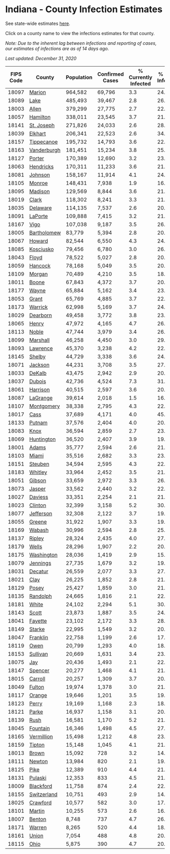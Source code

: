 # Indiana - County Infection Estimates

See state-wide estimates [here](/infections/us-in).

Click on a county name to view the infections estimates for that county.

*Note: Due to the inherent lag between infections and reporting of cases, our estimates of infections are as of 14 days ago.*

*Last updated: December 31, 2020*

|   FIPS Code |                     County |   Population |   Confirmed Cases |   % Currently Infected |   % Total Infected |
|-------------|----------------------------|--------------|-------------------|------------------------|--------------------|
|       18097 |           [Marion](marion) |      964,582 |            69,796 |                    3.3 |               24.8 |
|       18089 |               [Lake](lake) |      485,493 |            39,467 |                    2.8 |               26.6 |
|       18003 |             [Allen](allen) |      379,299 |            27,775 |                    2.7 |               22.8 |
|       18057 |       [Hamilton](hamilton) |      338,011 |            23,545 |                    3.7 |               21.7 |
|       18141 |   [St. Joseph](st.-joseph) |      271,826 |            24,033 |                    2.6 |               28.0 |
|       18039 |         [Elkhart](elkhart) |      206,341 |            22,523 |                    2.6 |               34.6 |
|       18157 |   [Tippecanoe](tippecanoe) |      195,732 |            14,793 |                    3.6 |               22.8 |
|       18163 | [Vanderburgh](vanderburgh) |      181,451 |            15,234 |                    3.8 |               25.2 |
|       18127 |           [Porter](porter) |      170,389 |            12,690 |                    3.2 |               23.0 |
|       18063 |     [Hendricks](hendricks) |      170,311 |            11,233 |                    3.6 |               21.6 |
|       18081 |         [Johnson](johnson) |      158,167 |            11,914 |                    4.1 |               24.3 |
|       18105 |           [Monroe](monroe) |      148,431 |             7,938 |                    1.9 |               16.3 |
|       18095 |         [Madison](madison) |      129,569 |             8,844 |                    3.6 |               21.7 |
|       18019 |             [Clark](clark) |      118,302 |             8,241 |                    3.3 |               21.9 |
|       18035 |       [Delaware](delaware) |      114,135 |             7,537 |                    2.6 |               20.5 |
|       18091 |         [LaPorte](laporte) |      109,888 |             7,415 |                    3.2 |               21.0 |
|       18167 |               [Vigo](vigo) |      107,038 |             9,187 |                    3.5 |               26.0 |
|       18005 | [Bartholomew](bartholomew) |       83,779 |             5,394 |                    2.8 |               20.8 |
|       18067 |           [Howard](howard) |       82,544 |             6,550 |                    4.3 |               24.7 |
|       18085 |     [Kosciusko](kosciusko) |       79,456 |             6,780 |                    3.0 |               26.0 |
|       18043 |             [Floyd](floyd) |       78,522 |             5,027 |                    2.8 |               20.3 |
|       18059 |         [Hancock](hancock) |       78,168 |             5,049 |                    3.5 |               20.4 |
|       18109 |           [Morgan](morgan) |       70,489 |             4,210 |                    3.5 |               18.8 |
|       18011 |             [Boone](boone) |       67,843 |             4,372 |                    3.7 |               20.7 |
|       18177 |             [Wayne](wayne) |       65,884 |             5,162 |                    3.4 |               23.6 |
|       18053 |             [Grant](grant) |       65,769 |             4,885 |                    3.7 |               22.9 |
|       18173 |         [Warrick](warrick) |       62,998 |             5,169 |                    3.7 |               24.7 |
|       18029 |       [Dearborn](dearborn) |       49,458 |             3,772 |                    3.8 |               23.7 |
|       18065 |             [Henry](henry) |       47,972 |             4,165 |                    4.7 |               26.4 |
|       18113 |             [Noble](noble) |       47,744 |             3,979 |                    3.4 |               26.1 |
|       18099 |       [Marshall](marshall) |       46,258 |             4,450 |                    3.0 |               29.7 |
|       18093 |       [Lawrence](lawrence) |       45,370 |             3,238 |                    4.2 |               22.2 |
|       18145 |           [Shelby](shelby) |       44,729 |             3,338 |                    3.6 |               24.4 |
|       18071 |         [Jackson](jackson) |       44,231 |             3,708 |                    3.5 |               27.4 |
|       18033 |           [DeKalb](dekalb) |       43,475 |             2,942 |                    2.9 |               20.5 |
|       18037 |           [Dubois](dubois) |       42,736 |             4,524 |                    7.3 |               31.8 |
|       18061 |       [Harrison](harrison) |       40,515 |             2,597 |                    3.6 |               20.4 |
|       18087 |       [LaGrange](lagrange) |       39,614 |             2,018 |                    1.5 |               16.1 |
|       18107 |   [Montgomery](montgomery) |       38,338 |             2,795 |                    4.3 |               22.8 |
|       18017 |               [Cass](cass) |       37,689 |             4,171 |                    4.0 |               45.9 |
|       18133 |           [Putnam](putnam) |       37,576 |             2,404 |                    4.0 |               20.0 |
|       18083 |               [Knox](knox) |       36,594 |             2,859 |                    2.7 |               23.4 |
|       18069 |   [Huntington](huntington) |       36,520 |             2,407 |                    3.9 |               19.6 |
|       18001 |             [Adams](adams) |       35,777 |             2,594 |                    2.6 |               21.7 |
|       18103 |             [Miami](miami) |       35,516 |             2,682 |                    3.3 |               23.7 |
|       18151 |         [Steuben](steuben) |       34,594 |             2,595 |                    4.3 |               22.7 |
|       18183 |         [Whitley](whitley) |       33,964 |             2,452 |                    3.5 |               21.5 |
|       18051 |           [Gibson](gibson) |       33,659 |             2,972 |                    3.3 |               26.3 |
|       18073 |           [Jasper](jasper) |       33,562 |             2,440 |                    3.2 |               22.2 |
|       18027 |         [Daviess](daviess) |       33,351 |             2,254 |                    2.1 |               21.0 |
|       18023 |         [Clinton](clinton) |       32,399 |             3,158 |                    5.2 |               30.4 |
|       18077 |     [Jefferson](jefferson) |       32,308 |             2,122 |                    3.7 |               19.8 |
|       18055 |           [Greene](greene) |       31,922 |             1,907 |                    3.3 |               19.0 |
|       18169 |           [Wabash](wabash) |       30,996 |             2,594 |                    2.8 |               25.6 |
|       18137 |           [Ripley](ripley) |       28,324 |             2,435 |                    4.0 |               27.2 |
|       18179 |             [Wells](wells) |       28,296 |             1,907 |                    2.2 |               20.3 |
|       18175 |   [Washington](washington) |       28,036 |             1,419 |                    2.9 |               15.5 |
|       18079 |       [Jennings](jennings) |       27,735 |             1,679 |                    3.2 |               19.7 |
|       18031 |         [Decatur](decatur) |       26,559 |             2,077 |                    3.3 |               27.1 |
|       18021 |               [Clay](clay) |       26,225 |             1,852 |                    2.8 |               21.5 |
|       18129 |             [Posey](posey) |       25,427 |             1,859 |                    3.0 |               21.7 |
|       18135 |       [Randolph](randolph) |       24,665 |             1,816 |                    2.1 |               22.6 |
|       18181 |             [White](white) |       24,102 |             2,294 |                    5.1 |               30.1 |
|       18143 |             [Scott](scott) |       23,873 |             1,887 |                    3.5 |               24.8 |
|       18041 |         [Fayette](fayette) |       23,102 |             2,172 |                    3.3 |               28.7 |
|       18149 |           [Starke](starke) |       22,995 |             1,549 |                    3.2 |               20.5 |
|       18047 |       [Franklin](franklin) |       22,758 |             1,199 |                    2.6 |               17.6 |
|       18119 |               [Owen](owen) |       20,799 |             1,293 |                    4.0 |               18.8 |
|       18153 |       [Sullivan](sullivan) |       20,669 |             1,631 |                    3.4 |               23.9 |
|       18075 |                 [Jay](jay) |       20,436 |             1,493 |                    2.1 |               22.4 |
|       18147 |         [Spencer](spencer) |       20,277 |             1,468 |                    4.1 |               21.0 |
|       18015 |         [Carroll](carroll) |       20,257 |             1,309 |                    3.7 |               20.1 |
|       18049 |           [Fulton](fulton) |       19,974 |             1,378 |                    3.0 |               21.2 |
|       18117 |           [Orange](orange) |       19,646 |             1,201 |                    3.5 |               19.9 |
|       18123 |             [Perry](perry) |       19,169 |             1,168 |                    2.3 |               18.8 |
|       18121 |             [Parke](parke) |       16,937 |             1,158 |                    3.1 |               20.7 |
|       18139 |               [Rush](rush) |       16,581 |             1,170 |                    5.2 |               21.2 |
|       18045 |       [Fountain](fountain) |       16,346 |             1,498 |                    4.5 |               27.2 |
|       18165 |   [Vermillion](vermillion) |       15,498 |             1,212 |                    4.8 |               23.1 |
|       18159 |           [Tipton](tipton) |       15,148 |             1,045 |                    4.1 |               21.3 |
|       18013 |             [Brown](brown) |       15,092 |               728 |                    3.2 |               14.4 |
|       18111 |           [Newton](newton) |       13,984 |               820 |                    2.1 |               19.5 |
|       18125 |               [Pike](pike) |       12,389 |               910 |                    4.4 |               21.5 |
|       18131 |         [Pulaski](pulaski) |       12,353 |               833 |                    4.5 |               21.0 |
|       18009 |     [Blackford](blackford) |       11,758 |               874 |                    2.4 |               22.4 |
|       18155 | [Switzerland](switzerland) |       10,751 |               493 |                    2.9 |               14.2 |
|       18025 |       [Crawford](crawford) |       10,577 |               582 |                    3.0 |               17.1 |
|       18101 |           [Martin](martin) |       10,255 |               573 |                    2.6 |               16.9 |
|       18007 |           [Benton](benton) |        8,748 |               737 |                    4.7 |               26.0 |
|       18171 |           [Warren](warren) |        8,265 |               520 |                    4.4 |               18.5 |
|       18161 |             [Union](union) |        7,054 |               488 |                    4.8 |               20.9 |
|       18115 |               [Ohio](ohio) |        5,875 |               390 |                    4.7 |               20.5 |
